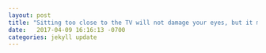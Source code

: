 ```yaml
---
layout: post
title: "Sitting too close to the TV will not damage your eyes, but it may cause eyestrain. || https://www.aao.org/eye-health/ask-ophthalmologist-q/can-close-tv-viewing-damage-eyes"
date:   2017-04-09 16:16:13 -0700
categories: jekyll update
---
```

